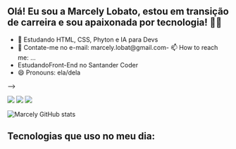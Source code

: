 ## Olá! Eu sou a Marcely Lobato, estou em transição de carreira e sou apaixonada por tecnologia! 🖖🏾


- 🌱 Estudando HTML, CSS, Phyton e IA para Devs
- 💬 Contate-me no e-mail: marcely.lobat@gmail.com- 📫 How to reach me: ...
- EstudandoFront-End no Santander Coder<div> <a href="https://ada.tech/sou-aluno/programas/santander-coders-2024)" target="_blank"></a> </div>
- 😄 Pronouns: ela/dela

-->

<div> 
  <a href="https://www.instagram.com/marcely.lobato/" target="_blank"><img src="https://img.shields.io/badge/-Instagram-%23E4405F?style=for-the-badge&logo=instagram&logoColor=white" target="_blank"></a>
  <a href = "mailto:marcely.lobat@gmail.com"><img src="https://img.shields.io/badge/-Gmail-%23333?style=for-the-badge&logo=gmail&logoColor=white" target="_blank"></a>
  <a href="https://www.linkedin.com/in/marcely-lobato/" target="_blank"><img src="https://img.shields.io/badge/-LinkedIn-%230077B5?style=for-the-badge&logo=linkedin&logoColor=white" target="_blank"></a> 
</div>


![Marcely GitHub stats](https://github-readme-stats.vercel.app/api?username=marcelylobato&show_icons=true&theme=dracula)

## Tecnologias que uso no meu dia:

<div style="diplay: inline_block"><br?>
<img align= "center" alt=""html5" src="https://img.shields.io/badge/HTML5-E34F26?style=for-the-badge&logo=html5&logoColor=white"/>
<img align= "center" alt=""css" src="https://img.shields.io/badge/CSS3-1572B6?style=for-the-badge&logo=css3&logoColor=white"/>
<img align= "center" alt=""typescript" src="https://img.shields.io/badge/TypeScript-007ACC?style=for-the-badge&logo=typescript&logoColor=white"/>
<img align= "center" alt=""python" src="https://img.shields.io/badge/Python-14354C?style=for-the-badge&logo=python&logoColor=white"/>
<img align= "center" alt=""excel" src="https://img.shields.io/badge/Microsoft_Excel-217346?style=for-the-badge&logo=microsoft-excel&logoColor=white"/>
<img align= "center" alt=""Microsoft Office" src="https://img.shields.io/badge/Microsoft_Office-D83B01?style=for-the-badge&logo=microsoft-office&logoColor=white"/>
</div>




